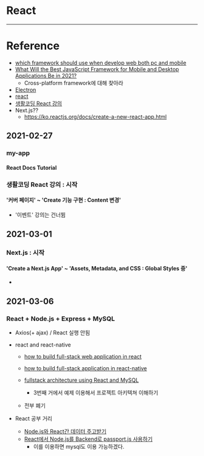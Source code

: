 # React

<hr>

# Reference
* [which framework should use when develop web both pc and mobile](https://www.google.com/search?q=which+framework+should+use+when+develop+web+both+pc+and+mobile&rlz=1C1SQJL_koKR875KR875&oq=which+framework+should+use+when+develop+web+both+pc+and+mobile&aqs=chrome..69i57.39575j0j1&sourceid=chrome&ie=UTF-8)
* [What Will the Best JavaScript Framework for Mobile and Desktop Applications Be in 2021?](https://betterprogramming.pub/what-will-the-best-javascript-framework-for-mobile-and-desktop-applications-be-in-2021-3883571141db)
    - Cross-platform framework에 대해 찾아라
* [Electron](https://www.electronjs.org/)
* [react](https://reactnative.dev/)
* [생활코딩 React 강의](https://opentutorials.org/module/4058)
* Next.js??
    - https://ko.reactjs.org/docs/create-a-new-react-app.html


## 2021-02-27
### my-app
#### React Docs Tutorial

### 생활코딩 React 강의 : 시작
#### '커버 페이지' ~ 'Create 기능 구현 : Content 변경'
* '이벤트' 강의는 건너뜀

## 2021-03-01
### Next.js : 시작
#### 'Create a Next.js App' ~ 'Assets, Metadata, and CSS : Global Styles 중'
* 

## 2021-03-06
### React + Node.js + Express + MySQL
* Axios(+ ajax) / React 실행 안됨

* react and react-native
    - [how to build full-stack web application in react](https://www.google.com/search?q=how+to+build+full-stack+web+application+in+react&rlz=1C1SQJL_koKR869KR869&oq=how+to+build+full-stack+web+application+in+react&aqs=chrome..69i57.9231j0j1&sourceid=chrome&ie=UTF-8)
    - [how to build full-stack application in react-native](https://www.google.com/search?q=how+to+build+full-stack+application+in+react-native&rlz=1C1SQJL_koKR869KR869&oq=how+to+build+full-stack+application+in+react-native&aqs=chrome..69i57.6839j0j1&sourceid=chrome&ie=UTF-8)
    - [fullstack architecture using React and MySQL](https://www.google.com/search?q=fullstack+architecture+using+React+and+MySQL&rlz=1C1SQJL_koKR869KR869&oq=fullstack+architecture+using+React+and+MySQL&aqs=chrome..69i57.215j0j1&sourceid=chrome&ie=UTF-8)
        - 3번째 거에서 예제 이용해서 프로젝트 아키텍쳐 이해하기

    - 전부 폐기
* React 공부 거리
    - [Node.js와 React간 데이터 주고받기](https://gaemi606.tistory.com/33)
    - [React에서 Node.js를 Backend로 passport.js 사용하기](https://gaemi606.tistory.com/entry/React-Nodejs%EB%A5%BC-backend%EB%A1%9C-%EC%82%AC%EC%9A%A9%ED%95%98%EB%8A%94-Passport-local-%EB%A1%9C%EA%B7%B8%EC%9D%B8)
        - 이를 이용하면 mysql도 이용 가능하겠다.